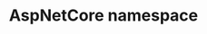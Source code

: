 ---
title: AspNetCore namespace
slug: api-reference/korzh-easyquery-razorui/aspnetcore-namespace/__section
---